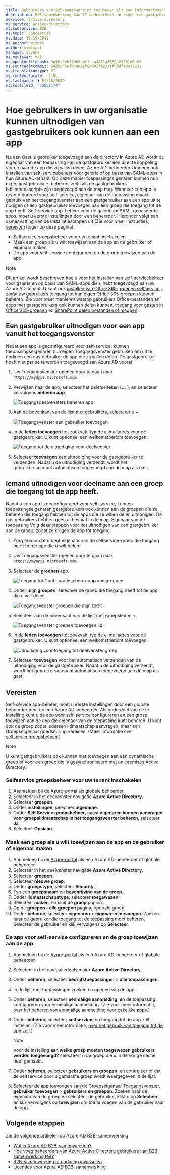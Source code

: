 ```yaml
---
title: Gebruikers van B2B-samenwerking toevoegen als een Informatiemedewerker - Azure Active Directory | Microsoft Docs
description: B2B-samenwerking kan IT-medewerkers en eigenaren gastgebruikers toevoegen aan Azure AD voor toegang tot | Microsoft Docs
services: active-directory
ms.service: active-directory
ms.subservice: B2B
ms.topic: conceptual
ms.date: 12/19/2018
ms.author: mimart
author: msmimart
manager: daveba
ms.reviewer: mal
ms.openlocfilehash: 9a16c9eb74060cdc1cca4881a0586a21261d0eb3
ms.sourcegitcommit: 58dc0d48ab4403eb64201ff231af3ddfa8412331
ms.translationtype: MT
ms.contentlocale: nl-NL
ms.lasthandoff: 01/26/2019
ms.locfileid: "55081174"
---
```

# <a name="how-users-in-your-organization-can-invite-guest-users-to-an-app"></a>Hoe gebruikers in uw organisatie kunnen uitnodigen van gastgebruikers ook kunnen aan een app

Na een Gast is gebruiker toegevoegd aan de directory in Azure AD wordt de eigenaar van een toepassing kan de gastgebruiker een directe koppeling sturen naar de app die zij willen delen. Azure AD-beheerders kunnen ook instellen van self-servicebeheer voor galerie of op basis van SAML-apps in hun Azure AD-tenant. Op deze manier toepassingseigenaren kunnen hun eigen gastgebruikers beheren, zelfs als de gastgebruikers bibliotheekscripts zijn toegevoegd aan de map nog. Wanneer een app is geconfigureerd voor self-service, eigenaar van de toepassing maakt gebruik van het toegangsvenster aan een gastgebruiker aan een app uit te nodigen of een gastgebruiker toevoegen aan een groep die toegang tot de app heeft. Self-service app-beheer voor de galerie en SAML gebaseerde apps, moet u eerste instellingen door een beheerder. Hieronder volgt een samenvatting van de installatiestappen uit (Zie voor meer instructies, [vereisten](#prerequisites) hoger op deze pagina):

 - Selfservice groepsbeheer voor uw tenant inschakelen
 - Maak een groep als u wilt toewijzen aan de app en de gebruiker of eigenaar maken
 - De app voor self-service configureren en de groep toewijzen aan de app.

> [!NOTE]
> Dit artikel wordt beschreven hoe u voor het instellen van self-servicebeheer voor galerie en op basis van SAML-apps die u hebt toegevoegd aan uw Azure AD-tenant. U kunt ook [instellen van Office 365-groepen selfservice](https://docs.microsoft.com/azure/active-directory/users-groups-roles/groups-self-service-management) , zodat uw gebruikers toegang tot hun eigen Office 365-groepen kunnen beheren. Zie voor meer manieren waarop gebruikers Office-bestanden en apps met gastgebruikers ook kunnen delen kunnen, [toegang voor gasten in Office 365-groepen](https://support.office.com/article/guest-access-in-office-365-groups-bfc7a840-868f-4fd6-a390-f347bf51aff6) en [SharePoint delen bestanden of mappen](https://support.office.com/article/share-sharepoint-files-or-folders-1fe37332-0f9a-4719-970e-d2578da4941c).

## <a name="invite-a-guest-user-to-an-app-from-the-access-panel"></a>Een gastgebruiker uitnodigen voor een app vanuit het toegangsvenster

Nadat een app is geconfigureerd voor self-service, kunnen toepassingseigenaren hun eigen Toegangsvenster gebruiken om uit te nodigen een gastgebruiker de app die zij willen delen. De gastgebruiker hoeft niet per se te worden toegevoegd aan Azure AD vooraf. 

1. Uw Toegangsvenster openen door te gaan naar `https://myapps.microsoft.com`.
2. Verwijzen naar de app, selecteer het beletselteken (**...** ), en selecteer vervolgens **beheren app**.
 
   ![Toegangsdeelvensters beheren app](media/add-users-iw/access-panel-manage-app.png)
 
3. Aan de bovenkant van de lijst met gebruikers, selecteert u **+**.
   
   ![Toegangsvenster een gebruiker toevoegen](media/add-users-iw/access-panel-manage-app-add-user.png)
   
4. In de **leden toevoegen** het zoekvak, typ de e-mailadres voor de gastgebruiker. U kunt optioneel een welkomstbericht toevoegen.
   
   ![Toegang tot de uitnodiging voor deelvenster](media/add-users-iw/access-panel-invitation.png)
   
5. Selecteer **toevoegen** een uitnodiging voor de gastgebruiker te verzenden. Nadat u de uitnodiging verzendt, wordt het gebruikersaccount automatisch toegevoegd aan de map als gast.

## <a name="invite-someone-to-join-a-group-that-has-access-to-the-app"></a>Iemand uitnodigen voor deelname aan een groep die toegang tot de app heeft.
Nadat u een app is geconfigureerd voor self-service, kunnen toepassingseigenaren gastgebruikers ook kunnen aan de groepen die ze beheren die toegang hebben tot de apps die ze willen delen uitnodigen. De gastgebruikers hebben geen al bestaat in de map. Eigenaar van de toepassing Volg deze stappen voor het uitnodigen van een gastgebruiker aan de groep, zodat ze krijgen de app tot toegang.

1. Zorg ervoor dat u bent eigenaar van de selfservice-groep die toegang heeft tot de app die u wilt delen.
2. Uw Toegangsvenster openen door te gaan naar `https://myapps.microsoft.com`.
3. Selecteer de **groepen** app.
   
   ![Toegang tot Configuratiescherm-app van groepen](media/add-users-iw/access-panel-groups.png)
   
4. Onder **mijn groepen**, selecteer de groep die toegang heeft tot de app die u wilt delen.
   
   ![Toegangsvenster groepen die mijn bezit](media/add-users-iw/access-panel-groups-i-own.png)
   
5. Selecteer aan de bovenkant van de lijst met groepsleden **+**.
   
   ![Toegangsvenster groepen toevoegen lid](media/add-users-iw/access-panel-groups-add-member.png)
   
6. In de **leden toevoegen** het zoekvak, typ de e-mailadres voor de gastgebruiker. U kunt optioneel een welkomstbericht toevoegen.
   
   ![Uitnodiging voor toegang tot deelvenster groep](media/add-users-iw/access-panel-invitation.png)
   
7. Selecteer **toevoegen** voor het automatisch verzenden van de uitnodiging voor de gastgebruiker. Nadat u de uitnodiging verzendt, wordt het gebruikersaccount automatisch toegevoegd aan de map als gast.


## <a name="prerequisites"></a>Vereisten

Self-service app-beheer, moet u eerste instellingen door een globale beheerder bent en een Azure AD-beheerder. Als onderdeel van deze instelling kunt u de app voor self-service configureren en een groep toewijzen aan de app die eigenaar van de toepassing kunt beheren. U kunt ook de groep zodat iedereen lidmaatschap aanvragen, maar een Groepseigenaar goedkeuring vereisen. (Meer informatie over [selfservicegroepsbeheer](https://docs.microsoft.com/azure/active-directory/users-groups-roles/groups-self-service-management).) 

> [!NOTE]
> U kunt gastgebruikers ook kunnen niet toevoegen aan een dynamische groep of voor een groep die is gesynchroniseerd met on-premises Active Directory.

### <a name="enable-self-service-group-management-for-your-tenant"></a>Selfservice groepsbeheer voor uw tenant inschakelen
1. Aanmelden bij de [Azure-portal](https://portal.azure.com) als globale beheerder.
2. Selecteer in het deelvenster navigatie **Azure Active Directory**.
3. Selecteer **groepen**.
4. Onder **instellingen**, selecteer **algemene**.
5. Onder **Self Service groepsbeheer**, naast **eigenaren kunnen aanvragen voor groepslidmaatschap in het toegangsvenster beheren**, selecteer **Ja**.
6. Selecteer **Opslaan**.

### <a name="create-a-group-to-assign-to-the-app-and-make-the-user-an-owner"></a>Maak een groep als u wilt toewijzen aan de app en de gebruiker of eigenaar maken
1. Aanmelden bij de [Azure-portal](https://portal.azure.com) als een Azure AD-beheerder of globale beheerder.
2. Selecteer in het deelvenster navigatie **Azure Active Directory**.
3. Selecteer **groepen**.
4. Selecteer **nieuwe groep**.
5. Onder **groepstype**, selecteer **Security**.
6. Typ een **groepsnaam** en **beschrijving van de groep**.
7. Onder **lidmaatschapstype**, selecteer **toegewezen**.
8. Selecteer **maken**, en sluit de **groep** pagina.
9. Op de **groepen - alle groepen** pagina, open de groep. 
10. Onder **beheren**, selecteer **eigenaren** > **eigenaren toevoegen**. Zoeken naar de gebruiker die toegang tot de toepassing moet beheren. Selecteer de gebruiker en klik vervolgens op **Selecteer**.

### <a name="configure-the-app-for-self-service-and-assign-the-group-to-the-app"></a>De app voor self-service configureren en de groep toewijzen aan de app.
1. Aanmelden bij de [Azure-portal](https://portal.azure.com) als een Azure AD-beheerder of globale beheerder.
2. Selecteer in het navigatiedeelvenster **Azure Active Directory**.
3. Onder **beheren**, selecteer **bedrijfstoepassingen** > **alle toepassingen**.
4. In de lijst met toepassingen zoeken en openen van de app.
5. Onder **beheren**, selecteer **eenmalige aanmelding**, en de toepassing configureren voor eenmalige aanmelding. (Zie voor meer informatie, [over het beheren van eenmalige aanmelding voor zakelijke apps](https://docs.microsoft.com/azure/active-directory/manage-apps/configure-single-sign-on-portal).)
6. Onder **beheren**, selecteer **selfservice**, en toegang tot de app zelf instellen. (Zie voor meer informatie, [over het gebruik van toegang tot de app zelf](https://docs.microsoft.com/azure/active-directory/application-access-panel-self-service-applications-how-to).) 

    > [!NOTE]
    > Voor de instelling **aan welke groep moeten toegewezen gebruikers worden toegevoegd?** selecteert u de groep die u in de vorige sectie hebt gemaakt.
7. Onder **beheren**, selecteer **gebruikers en groepen**, en controleer of dat de selfservice door u gemaakte groep wordt weergegeven in de lijst.
8. Selecteer de app toevoegen aan de Groepseigenaar Toegangsvenster, **gebruiker toevoegen** > **gebruikers en groepen**. Zoeken naar de eigenaar van de groep en selecteer de gebruiker, klikt u op **Selecteer**, en klik vervolgens op **toewijzen** om toe te voegen van de gebruiker naar de app.

## <a name="next-steps"></a>Volgende stappen

Zie de volgende artikelen op Azure AD B2B-samenwerking:

- [Wat is Azure AD B2B-samenwerking?](what-is-b2b.md)
- [Hoe voeg beheerders van Azure Active Directory gebruikers van B2B-samenwerking toe?](add-users-administrator.md)
- [B2B-samenwerking uitnodiging inwisselen](redemption-experience.md)
- [Licenties voor Azure AD B2B-samenwerking](licensing-guidance.md)
